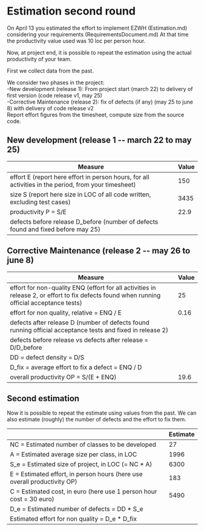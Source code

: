 # Estimation second round

On April 13 you estimated the effort to implement EZWH (Estimation.md) considering your requirements (RequirementsDocument.md)
At that time the productivity value used was 10 loc per person hour.

Now, at project end, it is possible to repeat the
estimation using the actual productivity of your team.

First we collect data from the past.

We consider two phases in the project: <br>
-New development (release 1): From project start (march 22) to delivery of first version (code release v1, may 25) <br>
-Corrective Maintenance (release 2): fix of defects (if any) (may 25 to june 8) with delivery of code release v2 <br>
Report effort figures from the timesheet, compute size from the source code.

## New development (release 1 -- march 22 to may 25)

| Measure                                                                                              | Value |
| ---------------------------------------------------------------------------------------------------- | ----- |
| effort E (report here effort in person hours, for all activities in the period, from your timesheet) | 150   |
| size S (report here size in LOC of all code written, excluding test cases)                           | 3435  |
| productivity P = S/E                                                                                 | 22.9  |
| defects before release D_before (number of defects found and fixed before may 25)                    |       |

## Corrective Maintenance (release 2 -- may 26 to june 8)

| Measure                                                                                                                                    | Value |
| ------------------------------------------------------------------------------------------------------------------------------------------ | ----- |
| effort for non-quality ENQ (effort for all activities in release 2, or effort to fix defects found when running official acceptance tests) | 25    |
| effort for non quality, relative = ENQ / E                                                                                                 | 0.16  |
| defects after release D (number of defects found running official acceptance tests and fixed in release 2)                                 |       |
| defects before release vs defects after release = D/D_before                                                                               |       |
| DD = defect density = D/S                                                                                                                  |       |
| D_fix = average effort to fix a defect = ENQ / D                                                                                           |       |
| overall productivity OP = S/(E + ENQ)                                                                                                      | 19.6  |

## Second estimation

Now it is possible to repeat the estimate using values from the past. We can also estimate (roughly) the number of defects and the effort to fix them.

|                                                                          | Estimate |
| ------------------------------------------------------------------------ | -------- |
| NC = Estimated number of classes to be developed                         | 27       |
| A = Estimated average size per class, in LOC                             | 1996     |
| S_e = Estimated size of project, in LOC (= NC \* A)                      | 6300     |
| E = Estimated effort, in person hours (here use overall productivity OP) | 183      |
| C = Estimated cost, in euro (here use 1 person hour cost = 30 euro)      | 5490     |
| D_e = Estimated number of defects = DD \* S_e                            |          |
| Estimated effort for non quality = D_e \* D_fix                          |          |
